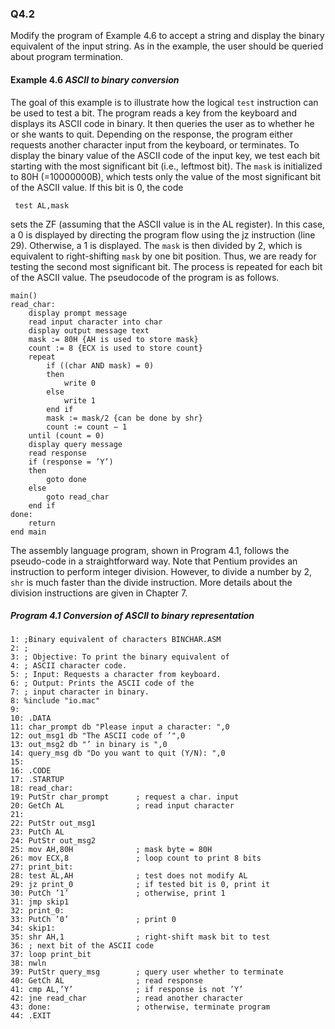 ### Q4.2

Modify the program of Example 4.6 to accept a string and display the binary equivalent
of the input string. As in the example, the user should be queried about program
termination.

#### Example 4.6 *ASCII to binary conversion*

The goal of this example is to illustrate how the logical ```test``` instruction can be used to test
a bit. The program reads a key from the keyboard and displays its ASCII code in binary. It
then queries the user as to whether he or she wants to quit. Depending on the response, the program either requests another character input from the keyboard, or terminates.
To display the binary value of the ASCII code of the input key, we test each bit starting
with the most significant bit (i.e., leftmost bit). The ```mask``` is initialized to 80H (=10000000B), which tests only the value of the most significant bit of the ASCII value. If this bit is 0, the code

```assembly
 test AL,mask
```

sets the ZF (assuming that the ASCII value is in the AL register). In this case, a 0 is displayed by directing the program flow using the jz instruction (line 29). Otherwise, a 1 is displayed.
The ```mask``` is then divided by 2, which is equivalent to right-shifting ```mask``` by one bit position. Thus, we are ready for testing the second most significant bit. The process is repeated for each bit of the ASCII value. The pseudocode of the program is as follows.

```pseudocode
main()
read_char:
	display prompt message
	read input character into char
	display output message text
	mask := 80H {AH is used to store mask}
	count := 8 {ECX is used to store count}
	repeat
		if ((char AND mask) = 0)
		then
			write 0
		else
			write 1
		end if
		mask := mask/2 {can be done by shr}
		count := count − 1
	until (count = 0)
	display query message
	read response
	if (response = ’Y’)
	then
		goto done
	else
		goto read_char
	end if
done:
	return
end main
```
The assembly language program, shown in Program 4.1, follows the pseudo-code in a
straightforward way. Note that Pentium provides an instruction to perform integer division.
However, to divide a number by 2, ```shr``` is much faster than the divide instruction. More
details about the division instructions are given in Chapter 7.

##### Program 4.1 Conversion of ASCII to binary representation
```assembly
1: ;Binary equivalent of characters BINCHAR.ASM
2: ;
3: ; Objective: To print the binary equivalent of
4: ; ASCII character code.
5: ; Input: Requests a character from keyboard.
6: ; Output: Prints the ASCII code of the
7: ; input character in binary.
8: %include "io.mac"
9:
10: .DATA
11: char_prompt db "Please input a character: ",0
12: out_msg1 db "The ASCII code of ’",0
13: out_msg2 db "’ in binary is ",0
14: query_msg db "Do you want to quit (Y/N): ",0
15:
16: .CODE
17: .STARTUP
18: read_char:
19: PutStr char_prompt   	; request a char. input
20: GetCh AL 			 	; read input character
21:
22: PutStr out_msg1
23: PutCh AL
24: PutStr out_msg2
25: mov AH,80H 				; mask byte = 80H
26: mov ECX,8 				; loop count to print 8 bits
27: print_bit:
28: test AL,AH 				; test does not modify AL
29: jz print_0 				; if tested bit is 0, print it
30: PutCh ’1’ 				; otherwise, print 1
31: jmp skip1
32: print_0:
33: PutCh ’0’ 				; print 0
34: skip1:
35: shr AH,1 				; right-shift mask bit to test
36: ; next bit of the ASCII code
37: loop print_bit
38: nwln
39: PutStr query_msg 		; query user whether to terminate
40: GetCh AL 				; read response
41: cmp AL,’Y’ 				; if response is not ’Y’
42: jne read_char 			; read another character
43: done: 					; otherwise, terminate program
44: .EXIT
```
